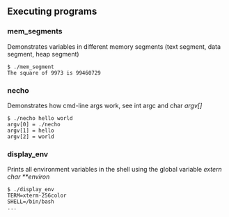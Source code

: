 ## Executing programs

### mem_segments
Demonstrates variables in different memory segments (text segment, data segment, heap segment)

```console
$ ./mem_segment
The square of 9973 is 99460729
```

### necho
Demonstrates how cmd-line args work, see int argc and char *argv[]*

```console
$ ./necho hello world
argv[0] = ./necho
argv[1] = hello
argv[2] = world
```

### display_env
Prints all environment variables in the shell using the global variable _extern char **environ_

```console
$ ./display_env
TERM=xterm-256color
SHELL=/bin/bash
...
```

